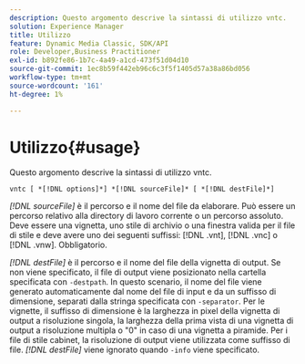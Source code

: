 ```yaml
---
description: Questo argomento descrive la sintassi di utilizzo vntc.
solution: Experience Manager
title: Utilizzo
feature: Dynamic Media Classic, SDK/API
role: Developer,Business Practitioner
exl-id: b892fe86-1b7c-4a49-a1cd-473f51d04d10
source-git-commit: 1ec8b59f442eb96c6c3f5f1405d57a38a86bd056
workflow-type: tm+mt
source-wordcount: '161'
ht-degree: 1%

---
```


# Utilizzo{#usage}

Questo argomento descrive la sintassi di utilizzo vntc.

`vntc [ *[!DNL options]*] *[!DNL sourceFile]* [ *[!DNL destFile]*]`

*[!DNL sourceFile]* è il percorso e il nome del file da elaborare. Può essere un percorso relativo alla directory di lavoro corrente o un percorso assoluto. Deve essere una vignetta, uno stile di archivio o una finestra valida per il file di stile e deve avere uno dei seguenti suffissi: [!DNL .vnt], [!DNL .vnc] o [!DNL .vnw]. Obbligatorio.

*[!DNL destFile]* è il percorso e il nome del file della vignetta di output. Se non viene specificato, il file di output viene posizionato nella cartella specificata con `-destpath`. In questo scenario, il nome del file viene generato automaticamente dal nome del file di input e da un suffisso di dimensione, separati dalla stringa specificata con `-separator`. Per le vignette, il suffisso di dimensione è la larghezza in pixel della vignetta di output a risoluzione singola, la larghezza della prima vista di una vignetta di output a risoluzione multipla o &quot;0&quot; in caso di una vignetta a piramide. Per i file di stile cabinet, la risoluzione di output viene utilizzata come suffisso di file. *[!DNL destFile]* viene ignorato quando  `-info` viene specificato.
